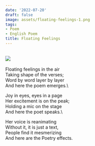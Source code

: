 ```yaml
---
date: '2022-07-20'
draft: false
image: assets/floating-feelings-1.png
tags:
- Poem
- English Poem
title: Floating Feelings
---
```

\
[![](https://blogger.googleusercontent.com/img/b/R29vZ2xl/AVvXsEjiyrE8D3e4V9JhKQilmyUWghlb5gC9-kQ2Pbsb91ezo5t7aY0nnEGpYuku8zQImaK-nCzPMBdRzngf0J-JHZKRBq87aRQDwzjq2D_0BTAHbIF3NnRGXxPBDSB7qqLYq-_ozCHI44kzW8LYSKlWvdtWUa6c3--D0zLc25oMhuSbTVcTQDX5jKGoG79gVg/w412-h238/Screenshot%20from%202023-01-07%2017-54-33.png)](https://blogger.googleusercontent.com/img/b/R29vZ2xl/AVvXsEjiyrE8D3e4V9JhKQilmyUWghlb5gC9-kQ2Pbsb91ezo5t7aY0nnEGpYuku8zQImaK-nCzPMBdRzngf0J-JHZKRBq87aRQDwzjq2D_0BTAHbIF3NnRGXxPBDSB7qqLYq-_ozCHI44kzW8LYSKlWvdtWUa6c3--D0zLc25oMhuSbTVcTQDX5jKGoG79gVg/s551/Screenshot%20from%202023-01-07%2017-54-33.png)\
  \
Floating feelings in the air  
Taking shape of the verses;  
Word by word layer by layer  
And here the poem emerges.\
  
Joy in eyes, eyes in a page  
Her excitement is on the peak;  
Holding a mic on the stage  
And here the poet speaks.\
  
Her voice is reanimating  
Without it, it is just a text,  
People find it mesmerizing  
And here are the Poetry effects.